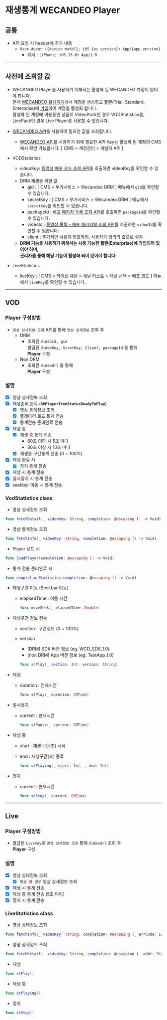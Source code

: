 # **재생통계 WECANDEO Player**

## **공통**

- API 요청 시 header에 추가 내용
  - `User-Agent`: `({device model}; iOS {os version}) App/{app version}`
    - 예시 : `(iPhone; iOS 13.0) App/1.0`
---

## **사전에 조회할 값**

- WECANDEO Player를 사용하기 위해서는 활성화 된 WECANDEO 계정이 있어야 합니다.<br> 먼저 [WECANDEO 홈페이지](https://www.wecandeo.com)에서 계정을 생성하고 플랜(Trial, Standard, Enterprise)에 [가입](https://www.wecandeo.com/pricing/videopack/edition/)하여 계정을 활성화 합니다.<br> 활성화 된 계정에 이용중인 상품이 VideoPack인 경우 VODStatistics를, LivePack인 경우 Live Player를 사용할 수 있습니다.

- [WECANDEO API](https://support.wecandeo.com/developer/)를 사용하여 필요한 값을 조회합니다.
  - [WECANDEO API](https://support.wecandeo.com/developer/)를 사용하기 위해 필요한 API Key는 활성화 된 계정의 CMS에서 확인 가능합니다. [ CMS > 계정관리 > 개발자  API ]

- VODStatistics
  - videoKey: [동영상 배포 코드 조회 API](https://support.wecandeo.com/developer/video-pack-api/videos/video-data/video-pub-code/)를 호출하면 videoKey를 확인할 수 있습니다.
  - DRM 재생을 위한 값
    - gid : [ CMS > 부가서비스 > Wecandeo DRM ] 메뉴에서 `gid`를 확인할 수 있습니다.
    - secretKey : [ CMS > 부가서비스 > Wecandeo DRM ] 메뉴에서 `secretKey`를 확인할 수 있습니다.
    - packageId : [배포 패키지 목록 조회 API](https://support.wecandeo.com/developer/video-pack-api/publish-package/package-list/)를 호출하면 `packageId`를 확인할 수 있습니다.
    - videoId : [동영상 목록 - 배포 패키지별 조회 API](https://support.wecandeo.com/developer/video-pack-api/videos/video-data/video-list-package/)를 호출하면 `videoId`를 확인할 수 있습니다. 
    - client : 추가적인 사용자 암호화키, 사용자가 임의의 값으로 설정
  - **DRM 기능을 사용하기 위해서는 사용 가능한 플랜(Enterprise)에 가입되어 있어야 하며,<br> 관리자를 통해 해당 기능이 활성화 되어 있어야 합니다.**
- LiveStatistics
  - liveKey : [ CMS > 라이브 채널 > 채널 리스트 > 채널 선택 > 배포 코드 ] 메뉴에서 `liveKey`를 확인할 수 있습니다.

---

## **VOD**

### **Player 구성방법**

- `영상 상세정보 조회` API를 통해 `영상 상세정보` 조회 후
  - DRM
    - 조회된 `VideoId, gid` <br> 발급된 `VideoKey, ScretKey, Client, packageId` 를 통해 <br> **Player** 구성
  - Non DRM
    - 조회된 `VideoUrl` 를 통해 <br> **Player** 구성

### **설명**

- [x] 영상 상세정보 조회
- [x] 재생준비 완료 (**` AVPlayerItemStatusReadyToPlay `**)
  - [x] 영상 통계정보 조회
  - [x] 플레이어 로드 통계 전송
  - [x] 통계전송 준비완료 전송
- [x] 재생 중
  - [x] 재생 중 통계 전송 
    - 60초 이하 시 5초 마다
    - 60초 이상 시 10초 마다
  - [x] 재생중 구간통계 전송 (0 ~ 100%)
- [x] 재생 완료 시
  - [x] 정지 통계 전송
- [x] 재생 시 통계 전송
- [x] 일시정지 시 통계 전송
- [x] seekbar 이동 시 통계 전송

### **VodStatistics class**

- 영상 상세정보 조회
``` swift
func fetchDetail(_ videoKey: String, completion: @escaping () -> Void)
```

- 영상 통계정보 조회
``` swift
func fetchInfo(_ videoKey: String, completion: @escaping () -> Void)
```

- Player 로드 시
``` swift
func loadPlayer(completion: @escaping () -> Void)
```

- 통계 전송 준비완료 시
``` swift
func completionStatistics(completion: @escaping () -> Void)
```

- 재생구간 이동 (Seekbar 이동)
  - elapsedTime : 이동 시간
    
    ```swift
    func moveSeek(_ elapsedTime: Double)
    ```

- 재생구간 정보 전송
  - section : 구간정보 (0 ~ 100%)
  - version
    - (DRM) SDK 버전 정보 (eg. WCD_SDK_1.0)
    - (non DRM) App 버전 정보 (eg. TestApp_1.0)

    ``` swift
    func scPlay(_ section: Int, version: String)
    ```

- 재생
  - duration : 전체시간
  
    ``` swift
    func stPlay(_ duration: CMTime)
    ```

- 일시정지
  - current : 현재시간

    ``` swift
    func stPause(_ current: CMTime)
    ```

- 재생 중
  - start : 재생구간(초) 시작
  - end : 재생구간(초) 종료
  
    ``` swift
    func stPlaying(_ start: Int, _ end: Int)
    ```

- 정지
  - current : 현재시간

    ``` swift
    func stStop(_ current: CMTime)
    ```

---

## **Live**

### **Player 구성방법**

- 발급된 `LiveKey`로 `영상 상세정보 조회` 통해 `VideoUrl` 조회 후 <br> **Player** 구성

### **설명**

- [x] 영상 상태정보 조회
  - [x] `방송 중 경우` 영상 상세정보 조회
- [x] 재생 시 통계 전송
- [x] 재생 중 통계 전송 (5초 마다)
- [x] 정지 시 통계 전송

### **LiveStatistics class**

- 영상 상태정보 조회
``` swift
func fetchInfo(_ videoKey: String, completion: @escaping (_ errCode: LiveErrorCode) -> Void)
```

- 영상 상세정보 조회
``` swift
func fetchDetail(_ videoKey: String, completion: @escaping (_ addr: String) -> Void)
```

- 재생
``` swift
func stPlay()
```

- 재생 중
``` swift
func stPlaying()
```

- 정지
``` swift
func stStop()
```
